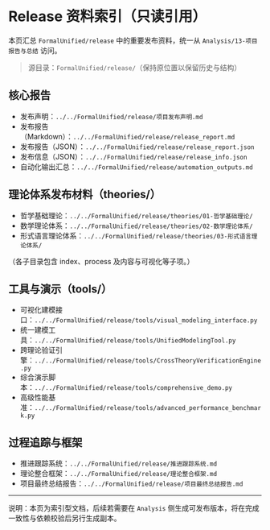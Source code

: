 # Release 资料索引（只读引用）

本页汇总 `FormalUnified/release` 中的重要发布资料，统一从 `Analysis/13-项目报告与总结` 访问。

> 源目录：`FormalUnified/release/`（保持原位置以保留历史与结构）

## 核心报告

- 发布声明：`../../FormalUnified/release/项目发布声明.md`
- 发布报告（Markdown）：`../../FormalUnified/release/release_report.md`
- 发布报告（JSON）：`../../FormalUnified/release/release_report.json`
- 发布信息（JSON）：`../../FormalUnified/release/release_info.json`
- 自动化输出汇总：`../../FormalUnified/release/automation_outputs.md`

## 理论体系发布材料（theories/）

- 哲学基础理论：`../../FormalUnified/release/theories/01-哲学基础理论/`
- 数学理论体系：`../../FormalUnified/release/theories/02-数学理论体系/`
- 形式语言理论体系：`../../FormalUnified/release/theories/03-形式语言理论体系/`

（各子目录包含 index、process 及内容与可视化等子项。）

## 工具与演示（tools/）

- 可视化建模接口：`../../FormalUnified/release/tools/visual_modeling_interface.py`
- 统一建模工具：`../../FormalUnified/release/tools/UnifiedModelingTool.py`
- 跨理论验证引擎：`../../FormalUnified/release/tools/CrossTheoryVerificationEngine.py`
- 综合演示脚本：`../../FormalUnified/release/tools/comprehensive_demo.py`
- 高级性能基准：`../../FormalUnified/release/tools/advanced_performance_benchmark.py`

## 过程追踪与框架

- 推进跟踪系统：`../../FormalUnified/release/推进跟踪系统.md`
- 理论整合框架：`../../FormalUnified/release/理论整合框架.md`
- 项目最终总结报告：`../../FormalUnified/release/项目最终总结报告.md`

---
说明：本页为索引型文档，后续若需要在 `Analysis` 侧生成可发布版本，将在完成一致性与依赖校验后另行生成副本。
